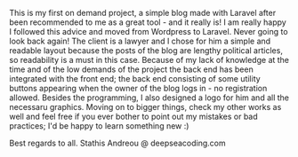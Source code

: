 This is my first on demand project, a simple blog made with Laravel after been recommended to me as a great tool - and it really is! I am really happy I followed this advice and moved from Wordpress to Laravel. Never going to look back again!
The client is a lawyer and I chose for him a simple and readable layout because the posts of the blog are lengthy political articles, so readability is a must in this case. 
Because of my lack of knowledge at the time and of the low demands of the project the back end has been integrated with the front end; the back end consisting of some utility buttons appearing when the owner of the blog logs in - no registration allowed.
Besides the programming, I also designed a logo for him and all the necessaru graphics.
Moving on to bigger things, check my other works as well and feel free if you ever bother to point out my mistakes or bad practices; I'd be happy to learn something new :)

Best regards to all.
Stathis Andreou @ deepseacoding.com
